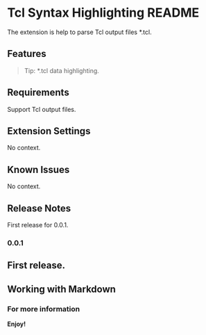# Tcl Syntax Highlighting README
The extension is help to parse Tcl output files *.tcl.
## Features
> Tip: *.tcl data highlighting.
## Requirements
Support Tcl output files.
## Extension Settings
No context.
## Known Issues
No context.
## Release Notes
First release for 0.0.1.
### 0.0.1
First release.
-----------------------------------------------------------------------------------------------------------
## Working with Markdown
### For more information
**Enjoy!**
